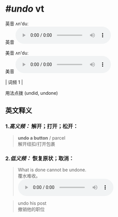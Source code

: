 # ***\#undo*** vt
英音 ʌn'duː  
英音
<audio src="./media/undo-B.aac" controls="controls"></audio>

美音 ʌn'duː  
美音
<audio src="./media/undo.aac" controls="controls"></audio>



| 词频 1 |  

用法点拨  (undid, undone)

英文释义
---
### 1.*高义频：* **解开；打开；松开：**  

 > **undo a button** / parcel  
 > 解开纽扣/打开包裹    

### 2.*低义频：* **恢复原状；取消：**  

 > What is done cannot be undone.   
 > 覆水难收。    
<audio src="./media/undo-1.aac" controls="controls"></audio>

 > undo his post   
 > 撤销他的职位    


